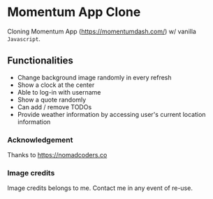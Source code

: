 # Momentum App Clone
Cloning Momentum App (https://momentumdash.com/) w/ vanilla `Javascript`.

## Functionalities
- Change background image randomly in every refresh
- Show a clock at the center
- Able to log-in with username
- Show a quote randomly
- Can add / remove TODOs
- Provide weather information by accessing user's current location information

### Acknowledgement
Thanks to https://nomadcoders.co

### Image credits
Image credits belongs to me. Contact me in any event of re-use.